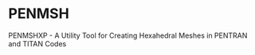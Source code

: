 PENMSH
======

PENMSHXP - A Utility Tool for Creating Hexahedral Meshes in PENTRAN and TITAN Codes


